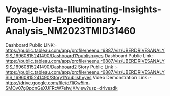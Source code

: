 # Voyage-vista-Illuminating-Insights-From-Uber-Expeditionary-Analysis_NM2023TMID31460
Dashboard Public LINK:- https://public.tableau.com/app/profile/neenu.r6887/viz/UBERDRIVESANALYSIS_16960815241490/Dashboard1?publish=yes
Dashboard Public Link:- https://public.tableau.com/app/profile/neenu.r6887/viz/UBERDRIVESANALYSIS_16960815241490/Dashboard2
Story Public Link :- https://public.tableau.com/app/profile/neenu.r6887/viz/UBERDRIVESANALYSIS_16960815241490/Story1?publish=yes
Video Demonstration Link :- https://drive.google.com/file/d/1iCw5im-SMOv07gQpcnGeXUFRcW7ehvjX/view?usp=drivesdk
